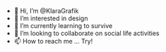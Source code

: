 - 👋 Hi, I’m @KlaraGrafik
- 👀 I’m interested in design
- 🌱 I’m currently learning to survive
- 💞️ I’m looking to collaborate on social life activities
- 📫 How to reach me ... Try!

<!---
KlaraGrafik/KlaraGrafik is a ✨ special ✨ repository because its `README.md` (this file) appears on your GitHub profile.
You can click the Preview link to take a look at your changes.
--->
